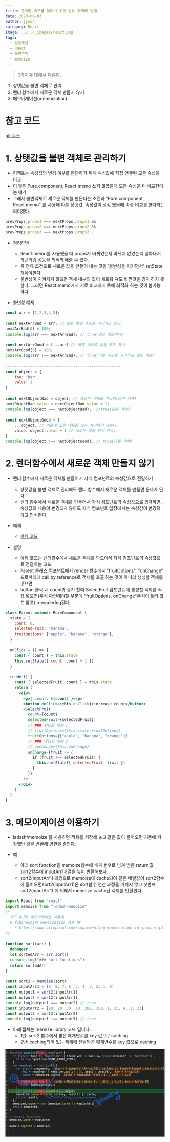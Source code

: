 ```yaml
---
title: 렌더링 속도를 올리기 위한 성능 최적화 방법
date: 2020-06-03
author: jyoon
category: React
image: ../../_images/react.png
tags:
  - 성능개선
  - React
  - 불변객체
  - memoize
---
```


> 3가지에 대해서 다룬다.

1. 상탯값을 불변 객체로 관리
2. 렌더 함수에서 새로운 객체 만들지 않기
3. 메모이제이션(memoization)

# 참고 코드

[git 주소](https://github.com/happyjy/learning-react/tree/master/src/component/performance)

# 1. 상탯값을 불변 객체로 관리하기

- 리액트는 속성값의 변경 여부를 판단하기 위해 속성값에 직접 연결된 모든 속성을 비교
- 이 말은 Pure.component, React.memo 쓰지 않았을때 모든 속성을 다 비교한다는 얘기
- 그래서 불변객체로 새로운 객체를 만든다는 조건과 "Pure.component, React.memo" 를 사용해 다른 상탯값, 속성값이 설정 됐을때 속성 비교를 한다라는 의미겠다.

```jsx
prevProps.props1 === nextProps.props1 &&
prevProps.props2 === nextProps.props2 &&
prevProps.props3 === nextProps.props3 ...
```

- 정리하면

  - React.memo를 사용했을 때 props가 바뀌었는지 바뀌지 않았는지 알아내서 리렌더링 성능을 최적화 해줄 수 있다.
  - 위 전제 조건으로 새로운 값을 만들어 내는 것을 '불변성을 지키면서' setState해줘야한다.
  - 불변성이 지켜지지 않으면 객체 내부의 값이 새로워 져도 바뀐것을 감지 하지 못한다. 그러면 React.memo에서 서로 비교하지 못해 최적화 하는 것이 불가능하다.

- 불변성 예제

```jsx
const arr = [1,2,3,4,5];

const nextArrBad = arr; // 같은 배열 주소를 가리키고 있다.
nextArrBad[0] = 100;
console.log(arr === nextArrBad); // true(같은 배열이다)

const nextArrGood = [...arr] // 배열 내부의 값을 모두 복사
nextArrGood[0] = 100;
console.log(arr !== nextArrBad); // true(다른 주소를 가리키고 있는 배열)

---------------------------------------------------
const object = {
	foo: 'bar',
	value: 1
}

const nextObjectBad = object; // 똑같은 객체를 가리킴(같은 객체)
nextObjectBad.value = nextObjectBad.value + 1;
console.log(object === nextObjectBad);  //true(같은 객체)

const nextObjectGood = {
	...object, // 기존에 있던 내용을 모두 복사해서 넣는다.
	value: object.value + 1 // 새로운 값을 덮어 쓴다.
}
console.log(object !== nextObjectGood); // true(다른 객체)

```

# 2. 렌더함수에서 새로운 객체 만들지 않기

- 렌더 함수에서 새로운 객체를 만들어서 자식 컴포넌트의 속성값으로 전달하기

  - 상탯값을 불변 객체로 관리해도 렌더 함수에서 새로운 객체를 만들면 문제가 된다.
  - 렌더 함수에서 새로운 객체를 만들어서 자식 컴포넌트의 속성값으로 입력하면, 속성값의 내용이 변경되지 않아도 자식 컴포넌트 입장에서는 속성값이 변경됐다고 인식한다.

- 예제

  - [예제 코드](https://github.com/happyjy/learning-react/blob/master/src/component/performance/04-54.js)

- 설명
  - 예제 코드는 렌더함수에서 새로운 객체를 만드어서 자식 컴포넌트의 속성값으로 전달하는 코드
  - Parent 클래스 컴포넌트에서 render 함수에서 "fruitOptions", "onChange" 프로퍼티에 call by reference로 객체를 호출 하는 것이 아니라 생성할 객체를 넣으면
  - button 클릭 시 count가 증가 할때 SelectFruit 컴포넌트데 생성할 객체를 직접 넣으면(주석 확인해야할 부분에 "fruitOptions, onChange"주석이 풀리 코드 참고) rerendering된다.

```jsx
class Parent extends PureComponent {
  state = {
    count: 0,
    selectedFruit: "banana",
    fruitOptions: ["apple", "banana", "orange"],
  }

  onClick = () => {
    const { count } = this.state
    this.setState({ count: count + 1 })
  }

  render() {
    const { selectedFruit, count } = this.state
    return (
      <div>
        <p>{`count: ${count}`}</p>
        <button onClick={this.onClick}>increase count</button>
        <SelectFruit
          count={count}
          selectedFruit={selectedFruit}
          // ### 확인할 부분 1
          // fruitOptions={this.state.fruitOptions}
          fruitOptions={["apple", "banana", "orange"]}
          // ### 확인할 부분 2
          // onChange={this.onChange}
          onChange={fruit => {
            if (fruit !== selectedFruit) {
              this.setState({ selectedFruit: fruit })
            }
          }}
        />
      </div>
    )
  }
}
```

# 3. 메모이제이션 이용하기

- ladash/memoize 를 사용하면 객체를 저장해 놓고 같은 값이 들어오면 기존에 저장했던 것을 반환해 연한을 줄인다.

- 예
  - 아래 sort function을 memoize함수에 배개 변수로 넘겨 받은 return 값 sort2함수에 inputArr1배열을 넣어 반환해보자.
  - sort2(inputArr1) 과정으로 memoize에 cache되어 같은 배열값이 sort2함수에 들어오면sort2(inputArr1)은 sort함수 연산 과정을 거치지 않고 첫번째 sort2(inputArr1) 에 의해서 memoize cache된 객체를 반환한다.

```jsx
import React from "react"
import memoize from "lodash/memoize"
/*
  코드 4-55 메모이제이션 사용예
  # fibonacci에 memoization 적용 예
    * https://www.sitepoint.com/implementing-memoization-in-javascript
*/

function sort(arr) {
  debugger
  let sortedArr = arr.sort()
  console.log("### sort functions")
  return sortedArr
}

const sort2 = memoize(sort)
const inputArr1 = [9, 8, 7, 6, 5, 4, 3, 2, 1, 0]
const output1 = sort2(inputArr1)
const output2 = sort2(inputArr1)
console.log(output1 === output2) // true
const inputArr2 = [10, 20, 30, 10, 200, 300, 1, 23, 4, 1, 23]
const output3 = sort2(inputArr2)
console.log(output1 !== output3) // true
```

- 아래 캡쳐는 memize library 코드 입니다.
  - 1번: sort2 함수에서 받은 매개변수를 key 값으로 caching
  - 2번: caching되어 있는 객체에 전달받은 매개변수를 key 값으로 caching

![memoize.png](./memoize.png)
